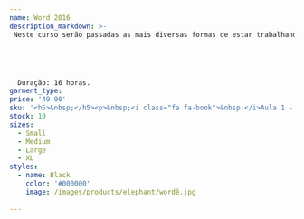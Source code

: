 ```yaml
---
name: Word 2016
description_markdown: >-
 Neste curso serão passadas as mais diversas formas de estar trabalhando com os textos, utilizando a maioria das ferramentas inclusive na criação de trabalhos escolares, e de conclusão de curso, que hoje são muito utilizados. Além disso, neste curso o aluno aprenderá também a aplicar diversos tipos de formatação, como: Tamanho de Letra, Cores, Temas, Inserir e formatar imagens nos textos, Tabelas, Cabeçalho e Rodapé, inserir índice automático, entre outras funções.





  Duração: 16 horas.
garment_type:
price: '49.90'
sku: '<h5>&nbsp;</h5><p>&nbsp;<i class="fa fa-book">&nbsp;</i>Aula 1 - Primeiros passos com o Word</p><p>&nbsp;<i class="fa fa-book">&nbsp;</i>Aula 2 - Formatação do Texto</p><p>&nbsp;<i class="fa fa-book">&nbsp;</i>Aula 3 - Área de Transferência</p><p>&nbsp;<i class="fa fa-book">&nbsp;</i>Aula 4 - Abrir Um Arquivo</p><p>&nbsp;<i class="fa fa-book">&nbsp;</i>Aula 5 - Formatação do Parágrafo</p><p>&nbsp;<i class="fa fa-book">&nbsp;</i>Aula 6 - Trabalhar com Imagens</p><p>&nbsp;<i class="fa fa-book">&nbsp;</i>Aula 7 - Configuração da Página</p><p>&nbsp;<i class="fa fa-book">&nbsp;</i>Aula 8 - Trabalhando com Cabeçalho e Rodapé</p><p>&nbsp;<i class="fa fa-book">&nbsp;</i>Aula 9 - Borda, Cor da Página e Marca D água</p><p>&nbsp;<i class="fa fa-book">&nbsp;</i>Aula 10 - Trabalhando com Listas</p><p>&nbsp;<i class="fa fa-book">&nbsp;</i>Aula 11 - Marcas de Tabulação</p><p>&nbsp;<i class="fa fa-book">&nbsp;</i>Aula 12 - Tabelas</p><p>&nbsp;<i class="fa fa-book">&nbsp;</i>Aula 13 - Estilos de Formatação</p><p>&nbsp;<i class="fa fa-book">&nbsp;</i>Aula 14 - Sumário Automático</p><p>&nbsp;<i class="fa fa-book">&nbsp;</i>Aula 15 - Modelo de documentos</p><p>&nbsp;<i class="fa fa-book">&nbsp;</i>Aula 16 - Revisão</p>'
stock: 10
sizes:
  - Small
  - Medium
  - Large
  - XL
styles:
  - name: Black
    color: '#000000'
    image: /images/products/elephant/wordê.jpg
  
---
```

